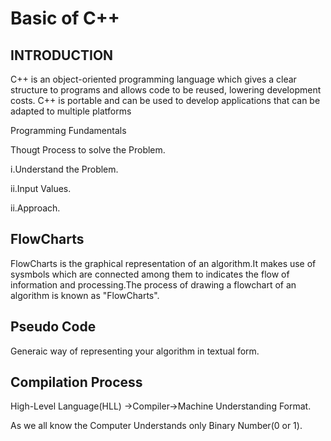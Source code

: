 
# Basic of C++




## INTRODUCTION
C++ is an object-oriented programming language which gives a clear structure to programs and allows code to be reused, lowering development costs. C++ is portable and can be used to develop applications that can be adapted to multiple platforms

Programming Fundamentals

Thougt Process to solve the Problem.

i.Understand the Problem.

ii.Input Values.

ii.Approach.



## FlowCharts
FlowCharts is the graphical representation of an algorithm.It makes use of sysmbols which are connected among them to indicates the flow of information and processing.The process of drawing a flowchart of an algorithm is known as "FlowCharts".
## Pseudo Code
Generaic way of representing your algorithm in textual form.
## Compilation Process
High-Level Language(HLL) ->Compiler->Machine Understanding Format.

As we all know the Computer Understands only Binary Number(0 or 1). 